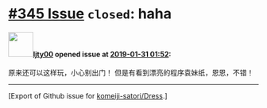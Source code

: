 # [\#345 Issue](https://github.com/komeiji-satori/Dress/issues/345) `closed`: haha

#### <img src="https://avatars.githubusercontent.com/u/46220132?v=4" width="50">[ljty00](https://github.com/ljty00) opened issue at [2019-01-31 01:52](https://github.com/komeiji-satori/Dress/issues/345):

原来还可以这样玩，小心别出门！
但是有看到漂亮的程序袁妹纸，恩恩，不错！




-------------------------------------------------------------------------------



[Export of Github issue for [komeiji-satori/Dress](https://github.com/komeiji-satori/Dress).]
